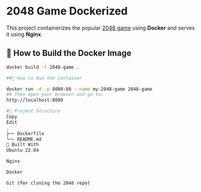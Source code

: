 # 2048 Game Dockerized

This project containerizes the popular [2048 game](https://github.com/gabrielecirulli/2048) using **Docker** and serves it using **Nginx**.

## 🐳 How to Build the Docker Image

```bash
docker build -t 2048-game .

##🚀 How to Run the Container

docker run -d -p 8080:80 --name my-2048-game 2048-game
## Then open your browser and go to:
http://localhost:8080

#📁 Project Structure
Copy
Edit
.
├── Dockerfile
└── README.md
🔧 Built With
Ubuntu 22.04

Nginx

Docker

Git (for cloning the 2048 repo)
